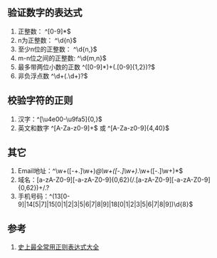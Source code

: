 ## 验证数字的表达式
1. 正整数： ^[0-9]*$
2. n为正整数： ^\d{n}$
3. 至少n位的正整数： ^\d{n,}$
4. m-n位之间的正整数: ^\d{m,n}$
5. 最多带两位小数的正数  ^([0-9]*)+(.[0-9]{1,2})?$
6. 非负浮点数 ^\d+(\.\d+)?$

## 校验字符的正则
1. 汉字：^[\u4e00-\u9fa5]{0,}$
2. 英文和数字 ^[A-Za-z0-9]+$ 或 ^[A-Za-z0-9]{4,40}$

## 其它 
1. Email地址：^\w+([-+.]\w+)*@\w+([-.]\w+)*\.\w+([-.]\w+)*$
2. 域名：[a-zA-Z0-9][-a-zA-Z0-9]{0,62}(/.[a-zA-Z0-9][-a-zA-Z0-9]{0,62})+/.?
3. 手机号码：^(13[0-9]|14[5|7]|15[0|1|2|3|5|6|7|8|9]|18[0|1|2|3|5|6|7|8|9])\d{8}$

## 参考
1. [史上最全常用正则表达式大全](https://www.cnblogs.com/fozero/p/7868687.html)